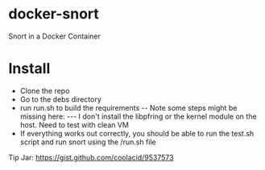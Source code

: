 docker-snort
============

Snort in a Docker Container

Install
============

- Clone the repo
- Go to the debs directory
- run run.sh to build the requirements
-- Note some steps might be missing here:
--- I don't install the libpfring or the kernel module on the host. Need to test with clean VM
- If everything works out correctly, you should be able to run the test.sh script and run snort using the /run.sh file

Tip Jar: https://gist.github.com/coolacid/9537573